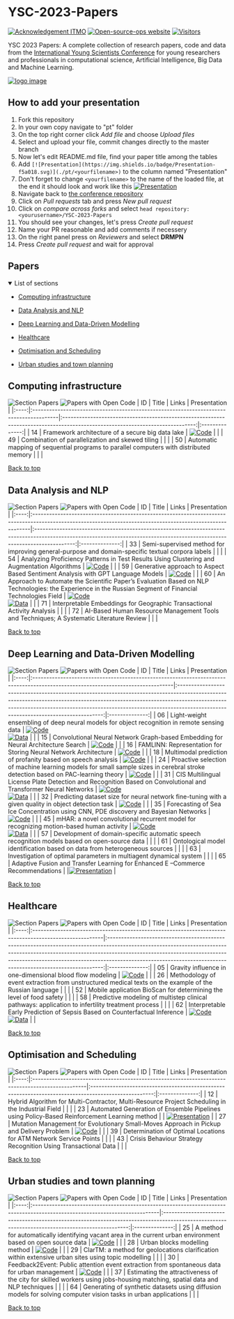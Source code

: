 # YSC-2023-Papers

[![Acknowledgement ITMO](https://github.com/aimclub/open-source-ops/blob/master/badges/ITMO_badge.svg)](https://itmo.ru/)
[![Open-source-ops website](https://github.com/aimclub/open-source-ops/blob/master/badges/open--source--ops-black.svg)](https://aimclub.github.io/open-source-ops/)
[![Visitors](https://api.visitorbadge.io/api/combined?path=https%3A%2F%2Fgithub.com%2Fitmo-ai%2FYSC-2023-Papers&countColor=%23263759&style=plastic)](https://visitorbadge.io/status?path=https%3A%2F%2Fgithub.com%2Fitmo-ai%2FYSC-2023-Papers)

YSC 2023 Papers: A complete collection of research papers, code and data from the [International Young Scientists Conference](https://ysc.actcognitive.org/) for young researchers and professionals in computational science, Artificial Intelligence, Big Data and Machine Learning.

[![logo image](./img/logo.jpg)](https://ysc.actcognitive.org/)

## How to add your presentation

1. Fork this repository
2. In your own copy navigate to "pt" folder
3. On the top right corner click *Add file* and choose *Upload files*
4. Select and upload your file, commit changes directly to the master branch
5. Now let's edit README.md file, find your paper title among the tables
6. Add `[![Presentation](https://img.shields.io/badge/Presentation-f5a018.svg)](./pt/<yourfilename>)` to the column named "Presentation"
7. Don't forget to change `<yourfilename>` to the name of the loaded file, at the end it should look and work like this [![Presentation](https://img.shields.io/badge/Presentation-f5a018.svg)](./pt/YSC_2023_Automated_Generation_of_Ensemble_Pipelines_using_Policy.pdf)
8. Navigate back to [the conference repository](https://github.com/itmo-ai/YSC-2023-Papers/tree/main)
9. Click on *Pull requests* tab and press *New pull request*
10. Click on *compare across forks* and select `head repository: <yourusername>/YSC-2023-Papers`
11. You should see your changes, let's press *Create pull request*
12. Name your PR reasonable and add comments if necessery
13. On the right panel press on *Reviewers* and select **DRMPN**
14. Press *Create pull request* and wait for approval

## Papers

<details open>
<summary>List of sections<a id="sections"></a></summary>

- [Computing infrastructure](#computing-infrastructure)

- [Data Analysis and NLP](#data-analysis-and-nlp)

- [Deep Learning and Data-Driven Modelling](#deep-learning-and-data-driven-modelling)

- [Healthcare](#healthcare)

- [Optimisation and Scheduling](#optimisation-and-scheduling)

- [Urban studies and town planning](#urban-studies-and-town-planning)

</details>

## Computing infrastructure

![Section Papers](https://img.shields.io/badge/Section%20Papers-3-42BA16) ![Papers with Open Code](https://img.shields.io/badge/Papers%20with%20Open%20Code-1-1D7FBF)
|  ID  | Title                                                                                  |                                                             Links                                                             |  Presentation  |
|:----:|:---------------------------------------------------------------------------------------|:-----------------------------------------------------------------------------------------------------------------------------:|:--------------:|
|  14  | Framework architecture of a secure big data lake                                       | [![Code](https://img.shields.io/badge/Code-159957.svg)](https://github.com/IcyAltair/Pet-projects/tree/main/SDLAF_dashboards) |                |
|  49  | Combination of parallelization and skewed tiling                                       |                                                                                                                               |                |
|  50  | Automatic mapping of sequential programs to parallel computers with distributed memory |                                                                                                                               |                |

[Back to top](#papers)

## Data Analysis and NLP

![Section Papers](https://img.shields.io/badge/Section%20Papers-6-42BA16) ![Papers with Open Code](https://img.shields.io/badge/Papers%20with%20Open%20Code-3-1D7FBF)
|  ID  | Title                                                                                                                                                      |                                                                                   Links                                                                                    |  Presentation  |
|:----:|:-----------------------------------------------------------------------------------------------------------------------------------------------------------|:--------------------------------------------------------------------------------------------------------------------------------------------------------------------------:|:--------------:|
|  33  | Semi-supervised method for improving general-purpose and domain-specific textual corpora labels                                                            |                                                                                                                                                                            |                |
|  54  | Analyzing Proficiency Patterns in Test Results Using Clustering and Augmentation Algorithms                                                                |                              [![Code](https://img.shields.io/badge/Code-159957.svg)](https://github.com/kdeviatiarova/PROCEDIA-YSC-APPTRUCAA)                              |                |
|  59  | Generative approach to Aspect Based Sentiment Analysis with GPT Language Models                                                                            |                                        [![Code](https://img.shields.io/badge/Code-159957.svg)](https://github.com/stas1f1/gpt-aste)                                        |                |
|  60  | An Approach to Automate the Scientific Paper’s Evaluation Based on NLP Technologies: the Experience in the Russian Segment of Financial Technologies Field | [![Code](https://img.shields.io/badge/Code-159957.svg)](https://shorturl.at/fzEG7)<br />[![Data](https://img.shields.io/badge/Data-20BEFF.svg)](https://shorturl.at/lovxA) |                |
|  71  | Interpretable Embeddings for Geographic Transactional Activity Analysis                                                                                    |                                                                                                                                                                            |                |
|  72  | AI-Based Human Resource Management Tools and Techniques; A Systematic Literature Review                                                                    |                                                                                                                                                                            |                |

[Back to top](#papers)

## Deep Learning and Data-Driven Modelling

![Section Papers](https://img.shields.io/badge/Section%20Papers-13-42BA16) ![Papers with Open Code](https://img.shields.io/badge/Papers%20with%20Open%20Code-9-1D7FBF)
|  ID  | Title                                                                                                                           |                                                                                                                                             Links                                                                                                                                             |  Presentation  |
|:----:|:--------------------------------------------------------------------------------------------------------------------------------|:---------------------------------------------------------------------------------------------------------------------------------------------------------------------------------------------------------------------------------------------------------------------------------------------:|:--------------:|
|  06  | Light-weight ensembling of deep neural models for object recognition in remote sensing data                                     |                               [![Code](https://img.shields.io/badge/Code-159957.svg)](https://github.com/ITMO-NSS-team/LightObjRecEnsembler)<br />[![Data](https://img.shields.io/badge/Data-20BEFF.svg)](https://github.com/chaozhong2010/VHR-10_dataset_coco)                               |                |
|  15  | Convolutional Neural Network Graph-based Embedding for Neural Architecture Search                                               |                                                                                           [![Code](https://img.shields.io/badge/Code-159957.svg)](https://github.com/Turukmokto/GraphEmbedding-dev)                                                                                           |                |
|  16  | FAMLINN: Representation for Storing Neural Network Architecture                                                                 |                                                                                                [![Code](https://img.shields.io/badge/Code-159957.svg)](https://github.com/IvanMaslov/famlinn)                                                                                                 |                |
|  18  | Multimodal prediction of profanity based on speech analysis                                                                     |                                                                                          [![Code](https://img.shields.io/badge/Code-159957.svg)](https://github.com/expertspec/profanity-predictor)                                                                                           |                |
|  24  | Proactive selection of machine learning models for small sample sizes in cerebral stroke detection based on PAC-learning theory |                                                                                     [![Code](https://img.shields.io/badge/Code-159957.svg)](https://github.com/Anna-Pinewood/Ischemic_Stroke_Prediction)                                                                                      |                |
|  31  | CIS Multilingual License Plate Detection and Recognition Based on Convolutional and Transformer Neural Networks                 |                                                        [![Code](https://img.shields.io/badge/Code-159957.svg)](https://github.com/CaptainFest/LP_CIS)<br />[![Data](https://img.shields.io/badge/Data-20BEFF.svg)](https://github.com/ria-com/nomeroff-net)                                                         |                |
|  32  | Predicting dataset size for neural network fine-tuning with a given quality in object detection task                            |                                                                                       [![Code](https://img.shields.io/badge/Code-159957.svg)](https://github.com/phoenix-1202/Predicting-dataset-size)                                                                                        |                |
|  35  | Forecasting of Sea Ice Concentration using CNN, PDE discovery and Bayesian Networks                                             |                                                                                 [![Code](https://img.shields.io/badge/Code-159957.svg)](https://github.com/ITMO-NSS-team/ice-concentration-prediction-paper)                                                                                  |                |
|  45  | mHAR: a novel convolutional recurrent model for recognizing motion-based human activity                                         | [![Code](https://img.shields.io/badge/Code-159957.svg)](https://github.com/prabhatkumar13/mHAR-a-novel-convolutional-recurrent-model-for-recognizing-motion-based-human-activity)<br />[![Data](https://img.shields.io/badge/Data-20BEFF.svg)](https://www.cis.fordham.edu/wisdm/dataset.php) |                |
|  57  | Development of domain-specific automatic speech recognition models based on open-source data                                    |                                                                                                                                                                                                                                                                                               |                |
|  61  | Ontological model identification based on data from heterogeneous sources                                                       |                                                                                                                                                                                                                                                                                               |                |
|  63  | Investigation of optimal parameters in multiagent dynamical system                                                              |                                                                                                                                                                                                                                                                                               |                |
|  65  | Adaptive Fusion and Transfer Learning for Enhanced E –Commerce Recommendations                                                  |                                                                                                                                                                     |[![Presentation](https://img.shields.io/badge/Presentation-f5a018.svg)](./pt/<YSC_Presentation_paper_65_Adaptive_Fusion_and_Transfer_Learning_for_Enhanced_E–Commerce_Recommendations.pptx>) |

[Back to top](#papers)

## Healthcare

![Section Papers](https://img.shields.io/badge/Section%20Papers-5-42BA16) ![Papers with Open Code](https://img.shields.io/badge/Papers%20with%20Open%20Code-2-1D7FBF)
|  ID  | Title                                                                                                  |                                                                                                                                                         Links                                                                                                                                                          |  Presentation  |
|:----:|:-------------------------------------------------------------------------------------------------------|:----------------------------------------------------------------------------------------------------------------------------------------------------------------------------------------------------------------------------------------------------------------------------------------------------------------------:|:--------------:|
|  05  | Gravity influence in one-dimensional blood flow modeling                                               |                                                                                                   [![Code](https://img.shields.io/badge/Code-159957.svg)](https://github.com/ITMO-MMRM-lab/Complex_bloodflow_model)                                                                                                    |                |
|  26  | Methodology of event extraction from unstructured medical texts on the example of the Russian language |                                                                                                                                                                                                                                                                                                                        |                |
|  52  | Mobile application BioScan for determining the level of food safety                                    |                                                                                                                                                                                                                                                                                                                        |                |
|  58  | Predictive modeling of multistep clinical pathways: application to infertility treatment process       |                                                                                                                                                                                                                                                                                                                        |                |
|  62  | Interpretable Early Prediction of Sepsis Based on Counterfactual Inference                             | [![Code](https://img.shields.io/badge/Code-159957.svg)](https://colab.research.google.com/drive/18cpFuWNliXGtONulvjGD60YF30CiOARl?usp=sharing)<br />[![Data](https://img.shields.io/badge/Data-20BEFF.svg)](https://huggingface.co/datasets/Erick-UM/Sepsis_counterfacual_inference/blob/main/nomiss_tar_train_df.csv) |                |

[Back to top](#papers)

## Optimisation and Scheduling

![Section Papers](https://img.shields.io/badge/Section%20Papers-5-42BA16) ![Papers with Open Code](https://img.shields.io/badge/Papers%20with%20Open%20Code-1-1D7FBF)
|  ID  | Title                                                                                            |                                                Links                                                 |  Presentation  |
|:----:|:-------------------------------------------------------------------------------------------------|:----------------------------------------------------------------------------------------------------:|:--------------:|
|  12  | Hybrid Algorithm for Multi-Contractor, Multi-Resource Project Scheduling in the Industrial Field |                                                                                                      |                |
|  23  | Automated Generation of Ensemble Pipelines using Policy-Based Reinforcement Learning method      |                                                                                                      | [![Presentation](https://img.shields.io/badge/Presentation-f5a018.svg)](./pt/YSC_2023_Automated_Generation_of_Ensemble_Pipelines_using_Policy.pdf)               |
|  27  | Mutation Management for Evolutionary Small-Moves Approach in Pickup and Delivery Problem         | [![Code](https://img.shields.io/badge/Code-159957.svg)](https://github.com/xeniabaturina/pdp_python) |                |
|  39  | Determination of Optimal Locations for ATM Network Service Points                                |                                                                                                      |                |
|  43  | Crisis Behaviour Strategy Recognition Using Transactional Data                                   |                                                                                                      |                |

[Back to top](#papers)

## Urban studies and town planning

![Section Papers](https://img.shields.io/badge/Section%20Papers-6-42BA16) ![Papers with Open Code](https://img.shields.io/badge/Papers%20with%20Open%20Code-3-1D7FBF)
|  ID  | Title                                                                                                                      |                                                                      Links                                                                      |  Presentation  |
|:----:|:---------------------------------------------------------------------------------------------------------------------------|:-----------------------------------------------------------------------------------------------------------------------------------------------:|:--------------:|
|  25  | A method for automatically identifying vacant area in the current urban environment based on open source data              |                          [![Code](https://img.shields.io/badge/Code-159957.svg)](https://github.com/Mvin8/vacant_land)                          |                |
|  28  | Urban blocks modelling method                                                                                              | [![Code](https://img.shields.io/badge/Code-159957.svg)](https://github.com/iduprojects/masterplanning/tree/main/masterplan_tools/method/blocks) |                |
|  29  | ClarTM: a method for geolocations clarification within extensive urban sites using topic modelling                         |                                                                                                                                                 |                |
|  30  | Feedback2Event: Public attention event extraction from spontaneous data for urban management                               |     [![Code](https://img.shields.io/badge/Code-159957.svg)](https://github.com/Text-Analytics/SOIKA/tree/ysc_conference_code/ysc_examples)      |                |
|  37  | Estimating the attractiveness of the city for skilled workers using jobs-housing matching, spatial data and NLP techniques |                                                                                                                                                 |                |
|  64  | Generating of synthetic datasets using diffusion models for solving computer vision tasks in urban applications            |                                                                                                                                                 |                |

[Back to top](#papers)
